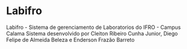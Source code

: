# Labifro
Labifro - Sistema de gerenciamento de Laboratorios do IFRO - Campus Calama
Sistema desenvolvido por Cleiton Ribeiro Cunha Junior, Diego Felipe de Almeida Beleza e Enderson Frazão Barreto
